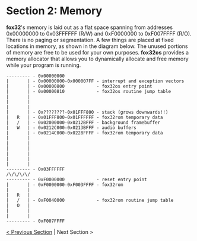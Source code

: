 # **Section 2**: Memory

**fox32**'s memory is laid out as a flat space spanning from addresses 0x00000000 to 0x03FFFFFF (R/W) and 0xF0000000 to 0xF007FFFF (R/O). There is no paging or segmentation. A few things are placed at fixed locations in memory, as shown in the diagram below. The unused portions of memory are free to be used for your own purposes. **fox32os** provides a memory allocator that allows you to dynamically allocate and free memory while your program is running.

```
--------- - 0x00000000
|       | - 0x00000000-0x000007FF - interrupt and exception vectors
|       | - 0x00000800            - fox32os entry point
|       | - 0x00000810            - fox32os routine jump table
|       |
|       |
|       |
|       | - 0x????????-0x01FFF800 - stack (grows downwards!!)
|   R   | - 0x01FFF800-0x01FFFFFF - fox32rom temporary data
|   /   | - 0x02000000-0x0212BFFF - background framebuffer
|   W   | - 0x0212C000-0x0213BFFF - audio buffers
|       | - 0x0214C000-0x0228FFFF - fox32rom temporary data
|       |
|       |
|       |
|       |
|       |
|       |
--------- - 0x03FFFFFF
/\/\/\/\/
--------- - 0xF0000000            - reset entry point
|       | - 0xF0000000-0xF003FFFF - fox32rom
|       |
|   R   |
|   /   | - 0xF0040000            - fox32rom routine jump table
|   O   |
|       |
|       |
--------- - 0xF007FFFF
```

[< Previous Section](01-introduction.md) | Next Section >
